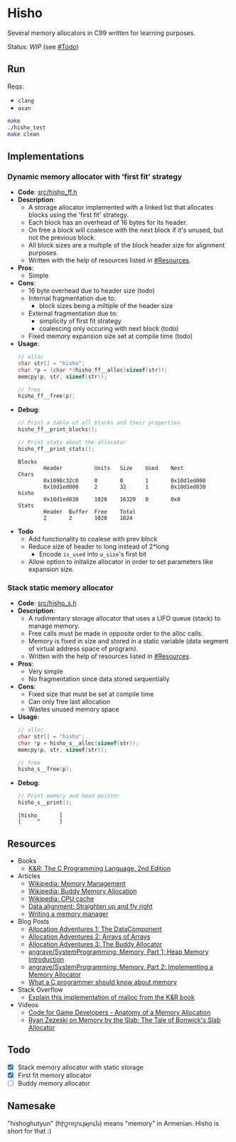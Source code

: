 # Hisho

Several memory allocators in C99 written for learning purposes.

Status: _WIP_ (see [#Todo](#todo))

## Run

Reqs:
  - `clang`
  - `asan`

```bash
make
./hisho_test
make clean
```

## Implementations

### Dynamic memory allocator with 'first fit' strategy

- **Code**: [src/hisho_ff.h](src/hisho_ff.h)
- **Description**:
  - A storage allocator implemented with a linked list that allocates blocks using the 'first fit' strategy.
  - Each block has an overhead of 16 bytes for its header.
  - On free a block will coalesce with the next block if it's unused, but not the previous block.
  - All block sizes are a multiple of the block header size for alignment purposes.
  - Written with the help of resources listed in [#Resources](#resources).
- **Pros**:
  - Simple
- **Cons**:
  - 16 byte overhead due to header size (todo)
  - Internal fragmentation due to:
    - block sizes being a miltiple of the header size
  - External fragmentation due to:
    - simplicity of first fit strategy
    - coalescing only occuring with next block (todo)
  - Fixed memory expansion size set at compile time (todo)
- **Usage**:
    ```c
    // alloc
    char str[] = "hisho";
    char *p = (char *)hisho_ff__alloc(sizeof(str));
    memcpy(p, str, sizeof(str));

    // free
    hisho_ff__free(p);
    ```
- **Debug**:
    ```c
    // Print a table of all blocks and their properties
    hisho_ff__print_blocks();

    // Print stats about the allocator
    hisho_ff__print_stats();
    ```
    ```
    Blocks
            Header          Units   Size    Used    Next            Chars
            0x1098c32c0     0       0       1       0x10d1ed000
            0x10d1ed000     2       32      1       0x10d1ed030     hisho
            0x10d1ed030     1020    16320   0       0x0
    Stats
            Header  Buffer  Free    Total
            2       2       1020    1024
    ```
- **Todo**
  - Add functionality to coalese with prev block
  - Reduce size of header to long instead of 2*long
    - Encode `is_used` into `u_size`'s first bit
  - Allow option to initalize allocator in order to set parameters like expansion size.

### Stack static memory allocator
- **Code**: [src/hisho_s.h](src/hisho_s.h)
- **Description**:
  -  A rudimentary storage allocator that uses a LIFO queue (stack) to manage memory.
  - Free calls must be made in opposite order to the alloc calls.
  - Memory is fixed in size and stored in a static variable (data segment of virtual address space of program).
  - Written with the help of resources listed in [#Resources](#resources).
- **Pros**:
  - Very simple
  - No fragmentation since data stored sequentially
- **Cons**:
  - Fixed size that must be set at compile time
  - Can only free last allocation
  - Wastes unused memory space
- **Usage**:
    ```c
    // alloc
    char str[] = "hisho";
    char *p = hisho_s__alloc(sizeof(str));
    memcpy(p, str, sizeof(str));

    // free
    hisho_s__free(p);
    ```
- **Debug**:
    ```c
    // Print memory and head pointer
    hisho_s__print();
    ```
    ```
    [hisho       ]
    [     ^      ]
    ```

## Resources

- Books
  - [K&R: The C Programming Language. 2nd Edition](https://g.co/kgs/qax39B)
- Articles
  - [Wikipedia: Memory Management](https://en.wikipedia.org/wiki/Memory_management)
  - [Wikipedia: Buddy Memory Allocation](https://en.wikipedia.org/wiki/Buddy_memory_allocation)
  - [Wikipedia: CPU cache](https://en.wikipedia.org/wiki/CPU_cache)
  - [Data alignment: Straighten up and fly right](https://developer.ibm.com/technologies/systems/articles/pa-dalign/)
  - [Writing a memory manager](https://wiki.osdev.org/Writing_a_memory_manager)
- Blog Posts
  - [Allocation Adventures 1: The DataComponent](http://bitsquid.blogspot.com/2015/06/allocation-adventures-1-datacomponent.html)
  - [Allocation Adventures 2: Arrays of Arrays](http://bitsquid.blogspot.com/2015/06/allocation-adventures-2-arrays-of-arrays.html)
  - [Allocation Adventures 3: The Buddy Allocator](http://bitsquid.blogspot.com/2015/08/allocation-adventures-3-buddy-allocator.html)
  - [angrave/SystemProgramming: Memory, Part 1: Heap Memory Introduction](https://github.com/angrave/SystemProgramming/wiki/Memory,-Part-1:-Heap-Memory-Introduction)
  - [angrave/SystemProgramming: Memory, Part 2: Implementing a Memory Allocator](https://github.com/angrave/SystemProgramming/wiki/Memory%2C-Part-2%3A-Implementing-a-Memory-Allocator)
  - [What a C programmer should know about memory](https://marek.vavrusa.com/memory/)
- Stack Overflow
  - [Explain this implementation of malloc from the K&R book](https://stackoverflow.com/a/36512105/2019764)
- Videos
  - [Code for Game Developers - Anatomy of a Memory Allocation](https://www.youtube.com/watch?v=c0g3S_2QxWM)
  - [Ryan Zezeski on Memory by the Slab: The Tale of Bonwick's Slab Allocator](https://paperswelove.org/2015/video/ryan-zezeski-memory-by-the-slab/)

## Todo

- [X] Stack memory allocator with static storage
- [X] First fit memory allocator
- [ ] Buddy memory allocator

## Namesake

"hishoghutyun" (հիշողություն) means "memory" in Armenian. Hisho is short for that :)
